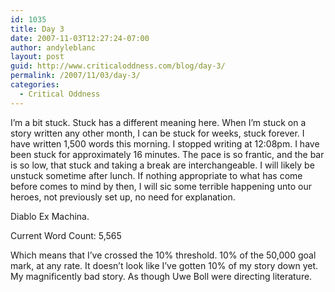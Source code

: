 ```yaml
---
id: 1035
title: Day 3
date: 2007-11-03T12:27:24-07:00
author: andyleblanc
layout: post
guid: http://www.criticaloddness.com/blog/day-3/
permalink: /2007/11/03/day-3/
categories:
  - Critical Oddness
---
```

I&#8217;m a bit stuck. Stuck has a different meaning here. When I&#8217;m stuck on a story written any other month, I can be stuck for weeks, stuck forever. I have written 1,500 words this morning. I stopped writing at 12:08pm. I have been stuck for approximately 16 minutes. The pace is so frantic, and the bar is so low, that stuck and taking a break are interchangeable. I will likely be unstuck sometime after lunch. If nothing appropriate to what has come before comes to mind by then, I will sic some terrible happening unto our heroes, not previously set up, no need for explanation.

Diablo Ex Machina.

Current Word Count: 5,565

Which means that I&#8217;ve crossed the 10% threshold. 10% of the 50,000 goal mark, at any rate. It doesn&#8217;t look like I&#8217;ve gotten 10% of my story down yet. My magnificently bad story. As though Uwe Boll were directing literature.